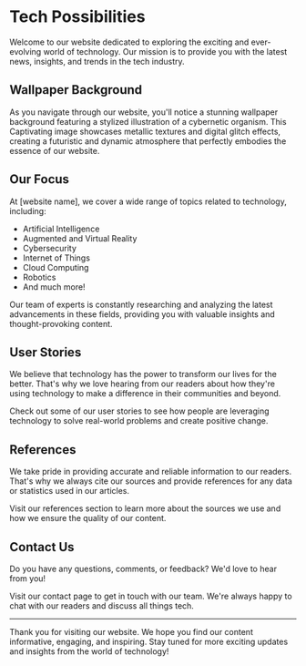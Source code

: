 <!--font:Open Sans-->

# Tech Possibilities

Welcome to our website dedicated to exploring the exciting and ever-evolving world of technology. Our mission is to provide you with the latest news, insights, and trends in the tech industry.

## Wallpaper Background

As you navigate through our website, you'll notice a stunning wallpaper background featuring a stylized illustration of a cybernetic organism. This Cap<wbr>ti<wbr>va<wbr>ting image showcases metallic textures and digital glitch effects, creating a futuristic and dynamic atmosphere that perfectly embodies the essence of our website.

## Our Focus

At [website name], we cover a wide range of topics related to technology, including:

-   Artificial Intelligence
-   Augmented and Virtual Reality
-   Cybersecurity
-   Internet of Things
-   Cloud Computing
-   Robotics
-   And much more!

Our team of experts is constantly researching and analyzing the latest advancements in these fields, providing you with valuable insights and thought-provoking content.

## User Stories

We believe that technology has the power to transform our lives for the better. That's why we love hearing from our readers about how they're using technology to make a difference in their communities and beyond.

Check out some of our user stories to see how people are leveraging technology to solve real-world problems and create positive change.

## References

We take pride in providing accurate and reliable information to our readers. That's why we always cite our sources and provide references for any data or statistics used in our articles.

Visit our references section to learn more about the sources we use and how we ensure the quality of our content.

## Contact Us

Do you have any questions, comments, or feedback? We'd love to hear from you!

Visit our contact page to get in touch with our team. We're always happy to chat with our readers and discuss all things tech.

---

Thank you for visiting our website. We hope you find our content informative, engaging, and inspiring. Stay tuned for more exciting updates and insights from the world of technology!

<!--

Write me content for website with wallpaper which alt text is:

"A stylized illustration of a cybernetic organism, with metallic textures and digital glitch effects."

The name/title of the page should not be 1:1 copy of the alt text but rather a real content of the website which is using this wallpaper.

- Use markdown format
- Start with heading
- Heading should be short and concise
- The content should look like a real website
- The website should not be about the wallpaper, wallpaper is just a related background
- Heading should be contain work "wallpaper" or "background"
- Include real sections like references, contact, user stories, etc. use things relevant to the page purpose.
- Feel free to use structure like headings, bullets, numbering, blockquotes, paragraphs, horizontal lines, etc.
- You can use formatting like bold or _italic_
- You can include UTF-8 emojis
- Links should be only #hash anchors (and you can refer to the document itself)
- Do not include images


---


# The Future of Technology: Exploring the Possibilities

Welcome to our website dedicated to exploring the exciting and ever-evolving world of technology. Our mission is to provide you with the latest news, insights, and trends in the tech industry.

## Wallpaper Background

As you navigate through our website, you'll notice a stunning wallpaper background featuring a stylized illustration of a cybernetic organism. This Cap<wbr>ti<wbr>va<wbr>ting image showcases metallic textures and digital glitch effects, creating a futuristic and dynamic atmosphere that perfectly embodies the essence of our website.

## Our Focus

At [website name], we cover a wide range of topics related to technology, including:

- Artificial Intelligence
- Augmented and Virtual Reality
- Cybersecurity
- Internet of Things
- Cloud Computing
- Robotics
- And much more!

Our team of experts is constantly researching and analyzing the latest advancements in these fields, providing you with valuable insights and thought-provoking content.

## User Stories

We believe that technology has the power to transform our lives for the better. That's why we love hearing from our readers about how they're using technology to make a difference in their communities and beyond.

Check out some of our user stories to see how people are leveraging technology to solve real-world problems and create positive change.

## References

We take pride in providing accurate and reliable information to our readers. That's why we always cite our sources and provide references for any data or statistics used in our articles.

Visit our references section to learn more about the sources we use and how we ensure the quality of our content.

## Contact Us

Do you have any questions, comments, or feedback? We'd love to hear from you!

Visit our contact page to get in touch with our team. We're always happy to chat with our readers and discuss all things tech.

---

Thank you for visiting our website. We hope you find our content informative, engaging, and inspiring. Stay tuned for more exciting updates and insights from the world of technology!

-->
